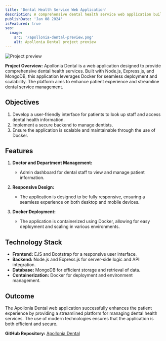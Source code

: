 ```yaml
---
title: 'Dental Health Service Web Application'
description: A comprehensive dental health service web application built with Node.js, Express.js, and MongoDB, deployed using Docker.
publishDate: 'Jan 08 2024'
isFeatured: true
seo:
  image:
    src: '/apollonia-dental-preview.png'
    alt: Apollonia Dental project preview
---
```


![Project preview](/apollonia-dental-preview.png)

**Project Overview:**
Apollonia Dental is a web application designed to provide comprehensive dental health services. Built with Node.js, Express.js, and MongoDB, this application leverages Docker for seamless deployment and scalability. The platform aims to enhance patient experience and streamline dental service management.

## Objectives

1. Develop a user-friendly interface for patients to look up staff and access dental health information.
2. Implement a secure backend to manage dentists.
3. Ensure the application is scalable and maintainable through the use of Docker.

## Features

1. **Doctor and Department Management:**

   - Admin dashboard for dental staff to view and manage patient information.

2. **Responsive Design:**

   - The application is designed to be fully responsive, ensuring a seamless experience on both desktop and mobile devices.

3. **Docker Deployment:**
   - The application is containerized using Docker, allowing for easy deployment and scaling in various environments.

## Technology Stack

- **Frontend:** EJS and Bootstrap for a responsive user interface.
- **Backend:** Node.js and Express.js for server-side logic and API integration.
- **Database:** MongoDB for efficient storage and retrieval of data.
- **Containerization:** Docker for deployment and environment management.

## Outcome

The Apollonia Dental web application successfully enhances the patient experience by providing a streamlined platform for managing dental health services. The use of modern technologies ensures that the application is both efficient and secure.

**GitHub Repository:** [Apollonia Dental](https://github.com/rdvntpl/ApolloniaDental)
